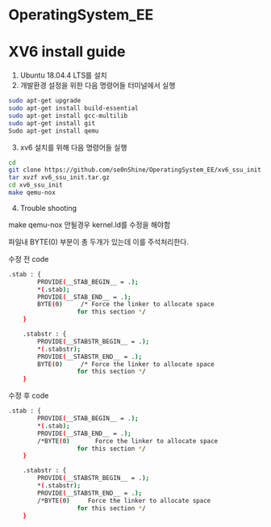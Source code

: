 # OperatingSystem_EE

# XV6 install guide

1. Ubuntu 18.04.4 LTS를 설치
2. 개발환경 설정을 위한 다음 명령어들 터미널에서 실행

```bash
sudo apt-get upgrade
sudo apt-get install build-essential
sudo apt-get install gcc-multilib
sudo apt-get install git
Sudo apt-get install qemu
```

3. xv6 설치를 위해 다음 명령어들 실행

```bash
cd
git clone https://github.com/se0nShine/OperatingSystem_EE/xv6_ssu_init.tar.gz.git
tar xvzf xv6_ssu_init.tar.gz
cd xv6_ssu_init
make qemu-nox
```

4. Trouble shooting

make qemu-nox 안될경우 kernel.ld를 수정을 해야함 

파일내 BYTE(0) 부분이 총 두개가 있는데 이를 주석처리한다.

수정 전 code

```bash
.stab : {
		PROVIDE(__STAB_BEGIN__ = .);
		*(.stab);
		PROVIDE(__STAB_END__ = .);
		BYTE(0)		/* Force the linker to allocate space
				   for this section */
	}

	.stabstr : {
		PROVIDE(__STABSTR_BEGIN__ = .);
		*(.stabstr);
		PROVIDE(__STABSTR_END__ = .);
		BYTE(0)		/* Force the linker to allocate space
				   for this section */
	}
```

수정 후 code

```bash
.stab : {
		PROVIDE(__STAB_BEGIN__ = .);
		*(.stab);
		PROVIDE(__STAB_END__ = .);
		/*BYTE(0)		Force the linker to allocate space
				   for this section */
	}

	.stabstr : {
		PROVIDE(__STABSTR_BEGIN__ = .);
		*(.stabstr);
		PROVIDE(__STABSTR_END__ = .);
		/*BYTE(0)	  Force the linker to allocate space
				   for this section */
	}
```
